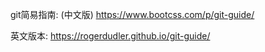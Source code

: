 
git简易指南: (中文版) https://www.bootcss.com/p/git-guide/

英文版本: https://rogerdudler.github.io/git-guide/